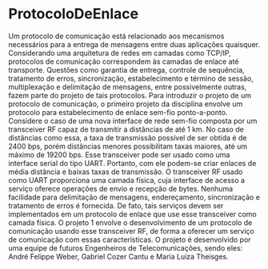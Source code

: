 # ProtocoloDeEnlace

Um protocolo de comunicação está relacionado aos mecanismos necessários para a entrega de mensagens entre duas aplicações quaisquer. Considerando uma arquitetura de redes em camadas como TCP/IP, protocolos de comunicação correspondem às camadas de enlace até transporte. Questões como garantia de entrega, controle de sequência, tratamento de erros, sincronização, estabelecimento e término de sessão, multiplexação e delimitação de mensagens, entre possivelmente outras, fazem parte do projeto de tais protocolos. Para introduzir o projeto de um protocolo de comunicação, o primeiro projeto da disciplina envolve um protocolo para estabelecimento de enlace sem-fio ponto-a-ponto.
Considere o caso de uma nova interface de rede sem-fio composta por um transceiver RF capaz de transmitir a distâncias de até 1 km. No caso de distâncias como essa, a taxa de transmissão possível de ser obtida é de 2400 bps, porém distâncias menores possibilitam taxas maiores, até um máximo de 19200 bps. Esse transceiver pode ser usado como uma interface serial do tipo UART. Portanto, com ele podem-se criar enlaces de média distância e baixas taxas de transmissão.
O transceiver RF usado como UART proporciona uma camada física, cuja interface de acesso a serviço oferece operações de envio e recepção de bytes. Nenhuma facilidade para delimitação de mensagens, endereçamento, sincronização e tratamento de erros é fornecida. De fato, tais serviços devem ser implementados em um protocolo de enlace que use esse transceiver como camada física.
O projeto 1 envolve o desenvolvimento de um protocolo de comunicação usando esse transceiver RF, de forma a oferecer um serviço de comunicação com essas características. O projeto é desenvolvido por uma equipe de futuros Engenheiros de Telecomunicações, sendo eles: André Felippe Weber, Gabriel Cozer Cantu e Maria Luiza Theisges.
